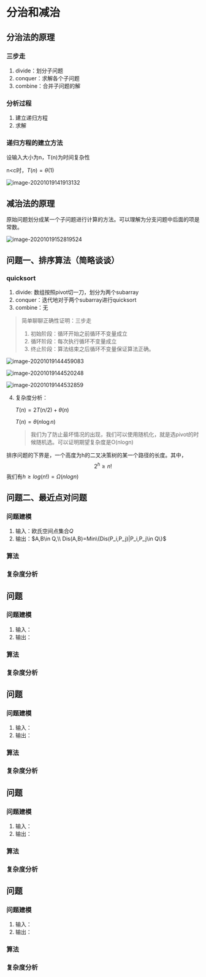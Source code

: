 # 分治和减治

## 分治法的原理

### 三步走

1. divide：划分子问题
2. conquer：求解各个子问题
3. combine：合并子问题的解

### 分析过程

1. 建立递归方程
2. 求解

### 递归方程的建立方法

设输入大小为n，T(n)为时间复杂性

n<c时，$T(n)=\theta(1)$

![image-20201019141913132](https://i.loli.net/2020/10/19/rI6V9DagJy2AmxS.png)

## 减治法的原理

原始问题划分成某一个子问题进行计算的方法。可以理解为分支问题中后面的项是常数。

![image-20201019152819524](https://i.loli.net/2020/10/19/unMPA8lUCas2WqO.png)

## 问题一、排序算法（简略谈谈）

### quicksort

1. divide: 数组按照pivot切一刀，划分为两个subarray
2. conquer：迭代地对于两个subarray进行quicksort
3. combine：无

>简单聊聊正确性证明：三步走
>
>1. 初始阶段：循环开始之前循环不变量成立
>2. 循环阶段：每次执行循环不变量成立
>3. 终止阶段：算法结束之后循环不变量保证算法正确。

![image-20201019144459083](https://i.loli.net/2020/10/19/YJIxnzl5cW97qiA.png)

![image-20201019144520248](https://i.loli.net/2020/10/19/rqjxOatdn2VXe5w.png)

![image-20201019144532859](https://i.loli.net/2020/10/19/Q6B89NwLozMDrlp.png)

4. 复杂度分析：

   $T(n)=2T(n/2)+\theta(n)$

   $T(n)=\theta(n\log n)$

   > 我们为了防止最坏情况的出现，我们可以使用随机化，就是选pivot的时候随机选。可以证明期望复杂度是O(nlogn)

排序问题的下界是，一个高度为h的二叉决策树的某一个路径的长度。其中，
$$
2^{h}\geq n!
$$
我们有$h\geq log(n!)=\Omega (nlogn)$

## 问题二、最近点对问题

### 问题建模

1. 输入：欧氏空间点集合$Q$
2. 输出：$A,B\in Q,\\ Dis(A,B)=Min\{Dis(P_i,P_j)|P_i,P_j\in Q\}$

### 算法

### 复杂度分析

## 问题

### 问题建模

1. 输入：
2. 输出：

### 算法

### 复杂度分析

## 问题

### 问题建模

1. 输入：
2. 输出：

### 算法

### 复杂度分析

## 问题

### 问题建模

1. 输入：
2. 输出：

### 算法

### 复杂度分析

## 问题

### 问题建模

1. 输入：
2. 输出：

### 算法

### 复杂度分析 

